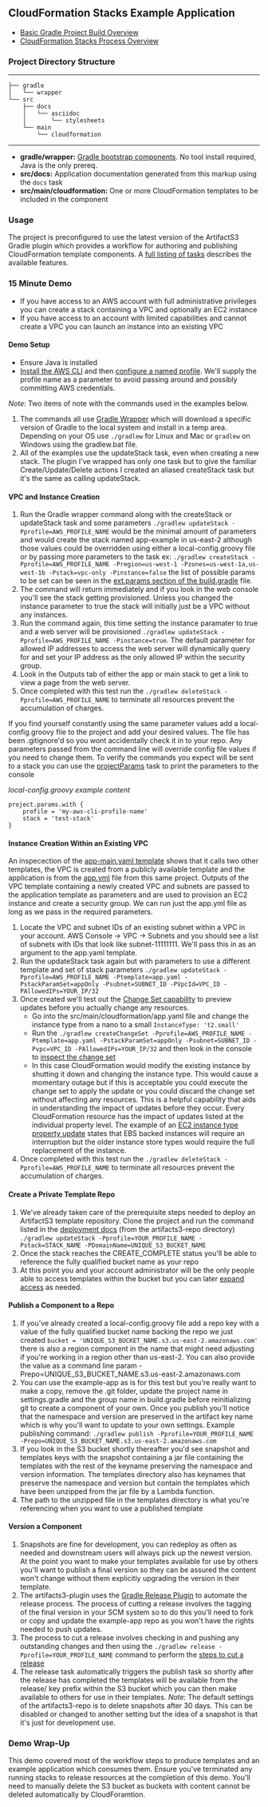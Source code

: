 ## CloudFormation Stacks Example Application

* [Basic Gradle Project Build Overview](https://docs.gradle.org/current/userguide/tutorial_using_tasks.html)
* [CloudFormation Stacks Process Overview](https://cfn-stacks.com/docs/artifacts3-plugin/latest/index.html)

### Project Directory Structure

----
    ├── gradle
    │   └── wrapper
    └── src
        ├── docs
        │   └── asciidoc
        │       └── stylesheets
        └── main
            └── cloudformation
----

* **gradle/wrapper:** [Gradle bootstrap components](https://docs.gradle.org/current/userguide/gradle_wrapper.html). 
    No tool install required, Java is the only prereq.
* **src/docs:** Application documentation generated from this markup using the `docs` task
* **src/main/cloudformation:** One or more CloudFormation templates to be included in the component

### Usage

The project is preconfigured to use the latest version of the ArtifactS3 Gradle plugin which provides
a workflow for authoring and publishing CloudFormation template components. A [full listing of tasks](https://cfn-stacks.com/docs/artifacts3-plugin/latest/index.html#plugin-tasks) 
describes the available features.

### 15 Minute Demo

* If you have access to an AWS account with full administrative privileges you can create a stack containing a VPC and 
    optionally an EC2 instance
* If you have access to an account with limited capabilities and cannot create a VPC you can launch an instance into an
    existing VPC
    
#### Demo Setup

* Ensure Java is installed
* [Install the AWS CLI](http://docs.aws.amazon.com/cli/latest/userguide/installing.html) and then [configure a named profile](http://docs.aws.amazon.com/cli/latest/userguide/cli-multiple-profiles.html). 
    We'll supply the profile name as a parameter to avoid passing around and possibly committing AWS credentials.
    
*Note:* Two items of note with the commands used in the examples below. 

1. The commands all use [Gradle Wrapper](https://docs.gradle.org/current/userguide/gradle_wrapper.html) which will 
download a specific version of Gradle to the local system and install in a temp area. Depending on your OS use 
`./gradlew` for Linux and Mac or `gradlew` on Windows using the gradlew.bat file. 
1. All of the examples use the updateStack task, even when creating a new stack. The plugin I've wrapped has only one 
task but to give the familiar Create/Update/Delete actions I created an aliased createStack task but it's the same as 
calling updateStack.

#### VPC and Instance Creation

1. Run the Gradle wrapper command along with the createStack or updateStack task and some parameters 
    `./gradlew updateStack -Pprofile=AWS_PROFILE_NAME` would be the minimal amount of parameters and would create 
    the stack named app-example in us-east-2 although those values could be overridden using either a local-config.groovy file
    or by passing more parameters to the task ex: `./gradlew createStack -Pprofile=AWS_PROFILE_NAME -Pregion=us-west-1 -Pzones=us-west-1a,us-west-1b -Pstack=vpc-only -Pinstance=false` 
    the list of possible params to be set can be seen in the [ext.params section of the build.gradle](build.gradle#L23) file.
1. The command will return immediately and if you look in the web console you'll see the stack getting provisioned. Unless 
    you changed the instance parameter to true the stack will initially just be a VPC without any instances.
1. Run the command again, this time setting the instance paramater to true and a web server will be provisioned `./gradlew updateStack -Pprofile=AWS_PROFILE_NAME -Pinstance=true`.
    The default parameter for allowed IP addresses to access the web server will dynamically query for and set your IP
    address as the only allowed IP within the security group.
1. Look in the Outputs tab of either the app or main stack to get a link to view a page from the web server.
1. Once completed with this test run the `./gradlew deleteStack -Pprofile=AWS_PROFILE_NAME` to terminate all resources 
    prevent the accumulation of charges.

If you find yourself constantly using the same parameter values add a local-config.groovy file to the project and add your 
desired values. The file has been .gitignore'd so you wont accidentally check it in to your repo. Any parameters passed 
from the command line will override config file values if you need to change them. To verify the commands you expect 
will be sent to a stack you can use the [projectParams](https://cfn-stacks.com/docs/artifacts3-plugin/latest/index.html#projectparams) 
task to print the parameters to the console

_local-config.groovy example content_

    project.params.with {
        profile = 'my-aws-cli-profile-name'
        stack = 'test-stack'
    }
    
#### Instance Creation Within an Existing VPC

An inspecection of the [app-main.yaml template](src/main/cloudformation/app-main.yaml) shows that it calls two other templates, 
the VPC is created from a publicly available template and the application is from the [app.yml](src/main/cloudformation/app.yaml) 
file from this same project. Outputs of the VPC template containing a newly created VPC and subnets are passed to the 
application template as parameters and are used to provision an EC2 instance and create a security group. We can run 
just the app.yml file as long as we pass in the required parameters.

1. Locate the VPC and subnet IDs of an existing subnet within a VPC in your account. AWS Console -> VPC -> Subnets and you should 
    see a list of subnets with IDs that look like subnet-11111111. We'll pass this in as an argument to the app.yaml template. 
1. Run the updateStack task again but with parameters to use a different template and set of stack parameters 
    `./gradlew updateStack -Pprofile=AWS_PROFILE_NAME -Ptemplate=app.yaml -PstackParamSet=appOnly -Psubnet=SUBNET_ID -PVpcId=VPC_ID -PAllowedIPs=YOUR_IP/32`
1. Once created we'll test out the [Change Set capability](http://docs.aws.amazon.com/AWSCloudFormation/latest/UserGuide/using-cfn-updating-stacks-changesets.html)
    to preview updates before you actually change any resources.
    * Go into the src/main/cloudformation/app.yaml file and change the instance type from a nano to a small `InstanceType: 't2.small'`
    * Run the `./gradlew createChangeSet -Pprofile=AWS_PROFILE_NAME -Ptemplate=app.yaml -PstackParamSet=appOnly -Psubnet=SUBNET_ID -Pvpc=VPC_ID -PAllowedIPs=YOUR_IP/32` 
        and then look in the console to [inspect the change set](http://docs.aws.amazon.com/AWSCloudFormation/latest/UserGuide/using-cfn-updating-stacks-changesets-view.html)
    * In this case CloudFormation would modify the existing instance by shutting it down and changing the instance type. 
        This would cause a momentary outage but if this is acceptable you could execute the change set to apply the 
        update or you could discard the change set without affecting any resources. This is a helpful capability that
        aids in understanding the impact of updates before they occur. Every CloudFormation resource has the impact of updates
        listed at the individual property level. The example of an [EC2 instance type property update](http://docs.aws.amazon.com/AWSCloudFormation/latest/UserGuide/aws-properties-ec2-instance.html#cfn-ec2-instance-instancetype) states 
        that EBS backed instances will require an interruption but the older instance store types would require the full replacement
        of the instance.
1. Once completed with this test run the `./gradlew deleteStack -Pprofile=AWS_PROFILE_NAME` to terminate all resources 
    prevent the accumulation of charges.

#### Create a Private Template Repo

1. We've already taken care of the prerequisite steps needed to deploy an ArtifactS3 template repository. Clone the project
and run the command listed in the [deployment docs](https://cfn-stacks.com/docs/artifacts3-repo/latest/index.html#deployment)
 (from the artifacts3-repo directory) `./gradlew updateStack -Pprofile=YOUR_PROFILE_NAME -Pstack=STACK_NAME -PDomainName=UNIQUE_S3_BUCKET_NAME` 
1. Once the stack reaches the CREATE_COMPLETE status you'll be able to reference the fully qualified bucket name as your repo
1. At this point you and your account administrator will be the only people able to access templates within the bucket but
    you can later [expand access](http://docs.aws.amazon.com/AmazonS3/latest/dev/example-policies-s3.html) as needed.

#### Publish a Component to a Repo

1. If you've already created a local-config.groovy file add a repo key with a value of the fully qualified bucket name backing 
    the repo we just created `bucket = 'UNIQUE_S3_BUCKET_NAME.s3.us-east-2.amazonaws.com'` there is also a region component in the 
    name that might need adjusting if you're working in a region other than us-east-2. You can also provide the value as a 
    command line param -Prepo=UNIQUE_S3_BUCKET_NAME.s3.us-east-2.amazonaws.com
1. You can use the example-app as is for this test but you're really want to make a copy, remove the .git folder, update 
    the project name in settings.gradle and the group name in build.gradle before reinitializing git to create a component 
    of your own. Once you publish you'll notice that the namespace and version are preserved in the artifact key name which 
    is why you'll want to update to your own settings. Example publishing command: `./gradlew publish -Pprofile=YOUR_PROFILE_NAME -Prepo=UNIQUE_S3_BUCKET_NAME.s3.us-east-2.amazonaws.com`
1. If you look in the S3 bucket shortly thereafter you'd see snapshot and templates keys with the snapshot containing a jar
    file containing the templates with the rest of the keyname preserving the namespace and version information. The templates
    directory also has keynames that preserve the namespace and version but contain the templates which have been unzipped 
    from the jar file by a Lambda function.
1. The path to the unzipped file in the templates directory is what you're referencing when you want to use a published template

#### Version a Component

1. Snapshots are fine for development, you can redeploy as often as needed and downstream users will always pick up the newest
    version. At the point you want to make your templates available for use by others you'll want to publish a final version
    so they can be assured the content won't change without them explicitly upgrading the version in their template.
1. The artifacts3-plugin uses the [Gradle Release Plugin](https://github.com/researchgate/gradle-release) to automate the 
    release process. The process of cutting a release involves the tagging of the final version in your SCM system so to 
    do this you'll need to fork or copy and update the example-app repo as you won't have the rights needed to push updates.
1. The process to cut a release involves checking in and pushing any outstanding changes and then using the `./gradlew release -Pprofile=YOUR_PROFILE_NAME` 
    command to perform the [steps to cut a release](https://cfn-stacks.com/docs/artifacts3-plugin/latest/index.html#release)
1. The release task automatically triggers the publish task so shortly after the release has completed the templates will 
    be available from the release/ key prefix within the S3 bucket which you can then make available to others for use in 
    their templates. *Note:* The default settings of the artifacts3-repo is to delete snapshots after 30 days. This can be 
    disabled or changed to another setting but the idea of a snapshot is that it's just for development use.

### Demo Wrap-Up

This demo covered most of the workflow steps to produce templates and an example application which consumes them. Ensure you've
terminated any running stacks to release resources at the completion of this demo. You'll need to manually delete the S3 bucket
as buckets with content cannot be deleted automatically by CloudForamtion.
